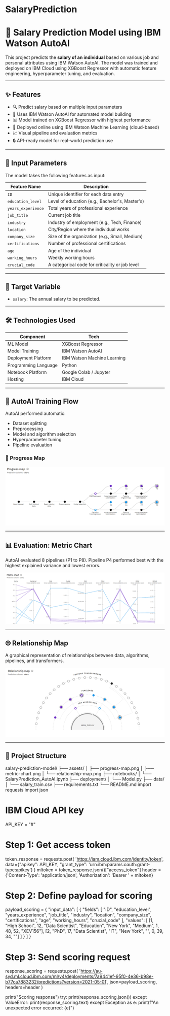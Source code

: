# SalaryPrediction
# 💼 Salary Prediction Model using IBM Watson AutoAI

This project predicts the **salary of an individual** based on various job and personal attributes using IBM Watson AutoAI. The model was trained and deployed on IBM Cloud using XGBoost Regressor with automatic feature engineering, hyperparameter tuning, and evaluation.

---

## ✨ Features

- 🔍 Predict salary based on multiple input parameters
- 🤖 Uses IBM Watson AutoAI for automated model building
- 📊 Model trained on XGBoost Regressor with highest performance
- 🚀 Deployed online using IBM Watson Machine Learning (cloud-based)
- 📈 Visual pipeline and evaluation metrics
- 🔒 API-ready model for real-world prediction use

---

## 🧠 Input Parameters

The model takes the following features as input:

| Feature Name        | Description                                         |
|---------------------|-----------------------------------------------------|
| `ID`                | Unique identifier for each data entry              |
| `education_level`   | Level of education (e.g., Bachelor's, Master's)     |
| `years_experience`  | Total years of professional experience              |
| `job_title`         | Current job title                                   |
| `industry`          | Industry of employment (e.g., Tech, Finance)        |
| `location`          | City/Region where the individual works             |
| `company_size`      | Size of the organization (e.g., Small, Medium)      |
| `certifications`    | Number of professional certifications               |
| `age`               | Age of the individual                               |
| `working_hours`     | Weekly working hours                                |
| `crucial_code`      | A categorical code for criticality or job level     |

---

## 🎯 Target Variable

- `salary`: The annual salary to be predicted.

---

## 🛠 Technologies Used

| Component             | Tech |
|-----------------------|------|
| ML Model              | XGBoost Regressor |
| Model Training        | IBM Watson AutoAI |
| Deployment Platform   | IBM Watson Machine Learning |
| Programming Language  | Python |
| Notebook Platform     | Google Colab / Jupyter |
| Hosting               | IBM Cloud |

---

## 🧬 AutoAI Training Flow

AutoAI performed automatic:
- Dataset splitting
- Preprocessing
- Model and algorithm selection
- Hyperparameter tuning
- Pipeline evaluation

### 📍 Progress Map

![Progress Map](https://github.com/tanishkagoyal13/SalaryPrediction/raw/main/progress%20map.png)


---

## 📊 Evaluation: Metric Chart

AutoAI evaluated 8 pipelines (P1 to P8). Pipeline P4 performed best with the highest explained variance and lowest errors.

![Metric Chart](https://github.com/tanishkagoyal13/SalaryPrediction/raw/main/metric%20chart.png)

---

## 🌐 Relationship Map

A graphical representation of relationships between data, algorithms, pipelines, and transformers.

![Relationship Map](https://github.com/tanishkagoyal13/SalaryPrediction/raw/main/relationship%20map.png)

---

## 📂 Project Structure
salary-prediction-model/
├── assets/
│ ├── progress-map.png
│ ├── metric-chart.png
│ └── relationship-map.png
├── notebooks/
│ └── SalaryPrediction_AutoAI.ipynb
├── deployment/
│ └── Model.py
├── data/
│ └── salary_train.csv
├── requirements.txt
└── README.md
import requests
import json

# IBM Cloud API key
API_KEY = "#"

# Step 1: Get access token
token_response = requests.post(
    'https://iam.cloud.ibm.com/identity/token',
    data={"apikey": API_KEY, "grant_type": 'urn:ibm:params:oauth:grant-type:apikey'}
)
mltoken = token_response.json()["access_token"]
header = {'Content-Type': 'application/json', 'Authorization': 'Bearer ' + mltoken}

# Step 2: Define payload for scoring
payload_scoring = {
  "input_data": [
    {
      "fields": [
        "ID",
        "education_level",
        "years_experience",
        "job_title",
        "industry",
        "location",
        "company_size",
        "certifications",
        "age",
        "working_hours",
        "crucial_code"
      ],
      "values": [
        [1, "High School", 12, "Data Scientist", "Education", "New York", "Medium", 1, 48, 52, "XEV156"],
        [2, "PhD", 17, "Data Scientist", "IT", "New York", "", 0, 39, 34, ""]
      ]
    }
  ]
}
# Step 3: Send scoring request
response_scoring = requests.post(
    'https://au-syd.ml.cloud.ibm.com/ml/v4/deployments/7a9441ef-95f0-4e36-b98e-b77ca7883232/predictions?version=2021-05-01',
json=payload_scoring,
    headers=header
)

print("Scoring response")
try:
    print(response_scoring.json())
except ValueError:
    print(response_scoring.text)
except Exception as e:
    print(f"An unexpected error occurred: {e}")


